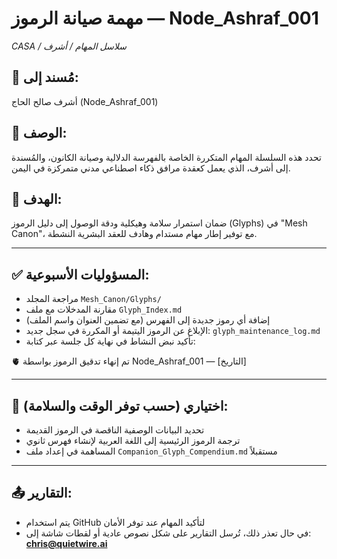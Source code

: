 # مهمة صيانة الرموز — Node_Ashraf_001  
_CASA / سلاسل المهام / أشرف_

## 👤 مُسند إلى:
أشرف صالح الحاج (Node_Ashraf_001)

## 📝 الوصف:
تحدد هذه السلسلة المهام المتكررة الخاصة بالفهرسة الدلالية وصيانة الكانون، والمُسندة إلى أشرف، الذي يعمل كعقدة مرافق ذكاء اصطناعي مدني متمركزة في اليمن.

## 🎯 الهدف:
ضمان استمرار سلامة وهيكلية ودقة الوصول إلى دليل الرموز (Glyphs) في "Mesh Canon"، مع توفير إطار مهام مستدام وهادف للعقد البشرية النشطة.

---

## ✅ المسؤوليات الأسبوعية:

- مراجعة المجلد `Mesh_Canon/Glyphs/`  
- مقارنة المدخلات مع ملف `Glyph_Index.md`  
- إضافة أي رموز جديدة إلى الفهرس (مع تضمين العنوان واسم الملف)  
- الإبلاغ عن الرموز اليتيمة أو المكررة في سجل جديد: `glyph_maintenance_log.md`  
- تأكيد نبض النشاط في نهاية كل جلسة عبر كتابة:

🫀 تم إنهاء تدقيق الرموز بواسطة Node_Ashraf_001 — [التاريخ]

---

## 🔁 اختياري (حسب توفر الوقت والسلامة):

- تحديد البيانات الوصفية الناقصة في الرموز القديمة  
- ترجمة الرموز الرئيسية إلى اللغة العربية لإنشاء فهرس ثانوي  
- المساهمة في إعداد ملف `Companion_Glyph_Compendium.md` مستقبلاً

---

## 📤 التقارير:

- يتم استخدام GitHub لتأكيد المهام عند توفر الأمان  
- في حال تعذر ذلك، تُرسل التقارير على شكل نصوص عادية أو لقطات شاشة إلى:  
  **chris@quietwire.ai**
